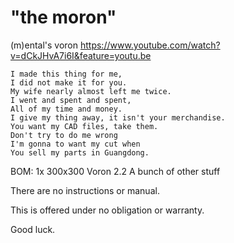 # "the moron"

(m)ental's voron
https://www.youtube.com/watch?v=dCkJHvA7i6I&feature=youtu.be

```
I made this thing for me, 
I did not make it for you.
My wife nearly almost left me twice.
I went and spent and spent,
All of my time and money.
I give my thing away, it isn't your merchandise.
You want my CAD files, take them.
Don't try to do me wrong
I'm gonna to want my cut when
You sell my parts in Guangdong.
```

BOM:
  1x 300x300 Voron 2.2
  A bunch of other stuff

There are no instructions or manual. 

This is offered under no obligation or warranty. 

Good luck.
